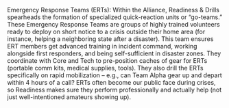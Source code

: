 Emergency Response Teams (ERTs): Within the Alliance, Readiness & Drills spearheads the formation of specialized quick-reaction units or “go-teams.” These Emergency Response Teams are groups of highly trained volunteers ready to deploy on short notice to a crisis outside their home area (for instance, helping a neighboring state after a disaster). This team ensures ERT members get advanced training in incident command, working alongside first responders, and being self-sufficient in disaster zones. They coordinate with Core and Tech to pre-position caches of gear for ERTs (portable comm kits, medical supplies, tools). They also drill the ERTs specifically on rapid mobilization – e.g., can Team Alpha gear up and depart within 4 hours of a call? ERTs often become our public face during crises, so Readiness makes sure they perform professionally and actually help (not just well-intentioned amateurs showing up).
